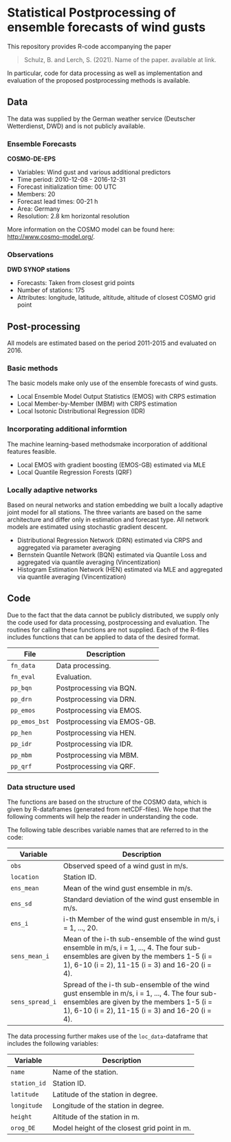 # Statistical Postprocessing of ensemble forecasts of wind gusts

This repository provides R-code accompanying the paper

> Schulz, B. and Lerch, S. (2021). 
> Name of the paper. 
> available at link.

In particular, code for data processing as well as implementation and evaluation of the proposed postprocessing methods is available.


## Data

The data was supplied by the German weather service (Deutscher Wetterdienst, DWD) and is not publicly available.

### Ensemble Forecasts

**COSMO-DE-EPS**

- Variables: Wind gust and various additional predictors
- Time period: 2010-12-08 - 2016-12-31
- Forecast initialization time: 00 UTC
- Members: 20
- Forecast lead times: 00-21 h
- Area: Germany
- Resolution: 2.8 km horizontal resolution

More information on the COSMO model can be found here: http://www.cosmo-model.org/.

### Observations

**DWD SYNOP stations**

- Forecasts: Taken from closest grid points
- Number of stations: 175
- Attributes: longitude, latitude, altitude, altitude of closest COSMO grid point


## Post-processing

All models are estimated based on the period 2011-2015 and evaluated on 2016.

### Basic methods

The basic models make only use of the ensemble forecasts of wind gusts.

- Local Ensemble Model Output Statistics (EMOS) with CRPS estimation
- Local Member-by-Member (MBM) with CRPS estimation
- Local Isotonic Distributional Regression (IDR)

### Incorporating additional informtion

The machine learning-based methodsmake incorporation of additional features feasible.

- Local EMOS with gradient boosting (EMOS-GB) estimated via MLE
- Local Quantile Regression Forests (QRF)

### Locally adaptive networks

Based on neural networks and station embedding we built a locally adaptive joint model for all stations. The three variants are based on the same architecture and differ only in estimation and forecast type. All network models are estimated using stochastic gradient descent.

- Distributional Regression Network (DRN) estimated via CRPS and aggregated via parameter averaging
- Bernstein Quantile Network (BQN) estimated via Quantile Loss and aggregated via quantile averaging (Vincentization)
- Histogram Estimation Network (HEN) estimated via MLE and aggregated via quantile averaging (Vincentization)


## Code

Due to the fact that the data cannot be publicly distributed, we supply only the code used for data processing, postprocessing and evaluation. The routines for calling these functions are not supplied. 
Each of the R-files includes functions that can be applied to data of the desired format.

| File | Description |
| ---- | ----------- | 
| `fn_data` | Data processing. |
| `fn_eval` | Evaluation. |
| `pp_bqn` | Postprocessing via BQN. |
| `pp_drn` | Postprocessing via DRN. |
| `pp_emos` | Postprocessing via EMOS. |
| `pp_emos_bst` | Postprocessing via EMOS-GB. |
| `pp_hen` | Postprocessing via HEN. |
| `pp_idr` | Postprocessing via IDR. |
| `pp_mbm` | Postprocessing via MBM. |
| `pp_qrf` | Postprocessing via QRF. |


### Data structure used

The functions are based on the structure of the COSMO data, which is given by R-dataframes (generated from netCDF-files). We hope that the following comments will help the reader in understanding the code. 

The following table describes variable names that are referred to in the code:

| Variable | Description |
| ---- | ----------- | 
| `obs` | Observed speed of a wind gust in m/s. |
| `location` | Station ID. |
| `ens_mean` | Mean of the wind gust ensemble in m/s. |
| `ens_sd` | Standard deviation of the wind gust ensemble in m/s. |
| `ens_i` | i-th Member of the wind gust ensemble in m/s, i = 1, ..., 20. |
| `sens_mean_i` | Mean of the i-th sub-ensemble of the wind gust ensemble in m/s, i = 1, ..., 4. The four sub-ensembles are given by the members 1-5 (i = 1), 6-10 (i = 2), 11-15 (i = 3) and 16-20 (i = 4). |
| `sens_spread_i` | Spread of the i-th sub-ensemble of the wind gust ensemble in m/s, i = 1, ..., 4. The four sub-ensembles are given by the members 1-5 (i = 1), 6-10 (i = 2), 11-15 (i = 3) and 16-20 (i = 4). |

The data processing further makes use of the `loc_data`-dataframe that includes the following variables:

| Variable | Description |
| ---- | ----------- | 
| `name` | Name of the station. |
| `station_id` | Station ID. |
| `latitude` | Latitude of the station in degree. |
| `longitude` | Longitude of the station in degree. |
| `height` | Altitude of the station in m. |
| `orog_DE` | Model height of the closest grid point in m. |
